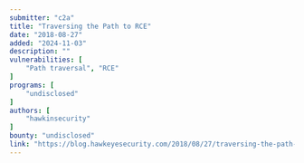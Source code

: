 ```yaml
---
submitter: "c2a"
title: "Traversing the Path to RCE"
date: "2018-08-27"
added: "2024-11-03"
description: ""
vulnerabilities: [
    "Path traversal", "RCE"
]
programs: [
    "undisclosed"
]
authors: [
    "hawkinsecurity"
]
bounty: "undisclosed"
link: "https://blog.hawkeyesecurity.com/2018/08/27/traversing-the-path-to-rce/"
---
```




